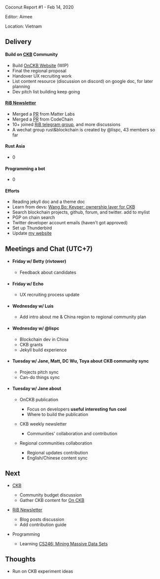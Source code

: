 Coconut Report #1 - Feb 14, 2020

Editor: Aimee

Location: Vietnam

## Delivery

#### Build on [CKB][ckb-github] Community

- Build [OnCKB Website][onckb-website] (WIP)
- Final the regional proposal
- Handover UX recruiting work
- List content resource (discussion on discord) on google doc, for later planning
- Dev pitch list building keep going


#### [RiB Newsletter][rib-github]

- Merged a [PR](https://github.com/rust-in-blockchain/awesome-blockchain-rust/pull/2) from Matter Labs
- Merged a [PR](https://github.com/rust-in-blockchain/Rust-in-Blockchain/pull/5) from CodeChain
- 10+ joined [RiB telegram group](https://t.me/rustinblockchain), and more discussions
- A wechat group rust&blockchain is created by @lispc, 43 members so far


#### Rust Asia

- 0


#### Programming a bot

- 0


#### Efforts

- Reading jekyll doc and a theme doc
- Learn from devs: [Wang Bo: Keyper: ownership layer for CKB](https://www.youtube.com/watch?v=LOg8PfPAlpQ)
- Search blockchain projects, github, forum, and twitter. add to mylist
- PGP on chain search
- Twitter developer account emails (haven't got approved)
- Set up Thunderbird
- Update [my website](https://aimeedeer.com/)


## Meetings and Chat (UTC+7)

- #### Friday w/ Betty (rivtower)

    - Feedback about candidates

- #### Friday w/ Echo

    - UX recruiting process update

- #### Wednesday w/ Luis

    - Add intro about me & China region to regional community plan

- #### Wednesday w/ @lispc

    - Blockchain dev in China
    - CKB grants
    - Jekyll build experience

- #### Tuesday w/ Jane, Matt, DC Wu, Toya about CKB community sync

    - Projects pitch sync
    - Can-do things sync

- #### Tuesday w/ Jane about

    - OnCKB publication
        - Focus on developers **useful** **interesting** **fun** **cool**
        - Where to build the publication

    - CKB weekly newsletter
        - Communities' collaboration and contribution

    - Regional communities collaboration
        - Regional updates contribution
        - English/Chinese content sync  

## Next

  - [CKB][ckb-github]
      - Community budget discussion
      - Gather CKB content for [On CKB](https://www.onckb.com/about.html)

  - [RiB Newsletter][rib-github]
      - Blog posts discussion
      - Add contribution guide

  - Programming
      - Learning [CS246: Mining Massive Data Sets](https://web.stanford.edu/class/cs246/)

## Thoughts

- Run on CKB experiment ideas


[ckb-github]: https://github.com/nervosnetwork/ckb
[rib-github]: https://github.com/rust-in-blockchain/Rust-in-Blockchain
[onckb-website]: https://www.onckb.com/
